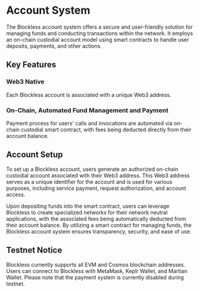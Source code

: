 # Account System

The Blockless account system offers a secure and user-friendly solution for managing funds and conducting transactions within the network. It employs an on-chain custodial account model using smart contracts to handle user deposits, payments, and other actions.

## Key Features

### Web3 Native

Each Blockless account is associated with a unique Web3 address.

### On-Chain, Automated Fund Management and Payment

Payment process for users' calls and invocations are automated via on-chain custodial smart contract, with fees being deducted directly from their account balance.

## Account Setup

To set up a Blockless account, users generate an authorized on-chain custodial account associated with their Web3 address. This Web3 address serves as a unique identifier for the account and is used for various purposes, including service payment, request authorization, and account access.

Upon depositing funds into the smart contract, users can leverage Blockless to create specialized networks for their network neutral applications, with the associated fees being automatically deducted from their account balance. By utilizing a smart contract for managing funds, the Blockless account system ensures transparency, security, and ease of use.


## Testnet Notice

Blockless currently supports all EVM and Cosmos blockchain addresses. Users can connect to Blockless with MetaMask, Keplr Wallet, and Martian Wallet. Please note that the payment system is currently disabled during testnet.

